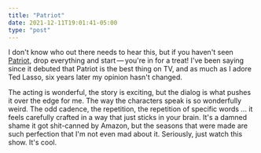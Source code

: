 ```yaml
---
title: "Patriot"
date: 2021-12-11T19:01:41-05:00
type: "post"
---
```

I don't know who out there needs to hear this, but if you haven't seen [Patriot](https://www.imdb.com/title/tt4687882/), drop everything and start — you're in for a treat! I've been saying since it debuted that Patriot is the best thing on TV, and as much as I adore Ted Lasso, six years later my opinion hasn't changed.

The acting is wonderful, the story is exciting, but the dialog is what pushes it over the edge for me. The way the characters speak is so wonderfully weird. The odd cadence, the repetition, the repetition of specific words ... it feels carefully crafted in a way that just sticks in your brain. It's a damned shame it got shit-canned by Amazon, but the seasons that were made are such perfection that I'm not even mad about it. Seriously, just watch this show. It's cool.
